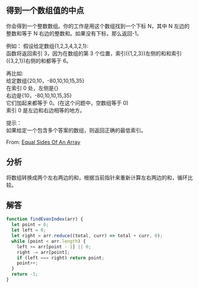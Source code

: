 ## 得到一个数组值的中点

你会得到一个整数数组。你的工作是用这个数组找到一个下标 N，其中 N 左边的整数和等于 N 右边的整数和。如果没有下标，那么返回-1。  

例如：
假设给定数组{1,2,3,4,3,2,1}:  
函数将返回索引 3，因为在数组的第 3 个位置，索引({1,2,3})左侧的和和索引({3,2,1})右侧的和都等于 6。  

再比如:  
给定数组{20,10，-80,10,10,15,35}  
在索引 0 处，左侧是{}  
右边是{10，-80,10,10,15,35}  
它们加起来都等于 0。(在这个问题中，空数组等于 0)  
索引 0 是左边和右边相等的地方。  

提示：  
如果给定一个包含多个答案的数组，则返回正确的最低索引。  

From: [Equal Sides Of An Array](https://www.codewars.com/kata/5679aa472b8f57fb8c000047/train/javascript)

## 分析
将数组转换成两个左右两边的和，根据当前指针来重新计算左右两边的和，循环比较。

## 解答
```javascript
function findEvenIndex(arr) {
  let point = 0;
  let left = 0;
  let right = arr.reduce((total, curr) => total + curr, 0);
  while (point < arr.length) {
    left += arr[point - 1] || 0;
    right -= arr[point];
    if (left === right) return point;
    point++;
  }
  return -1;
}
```
